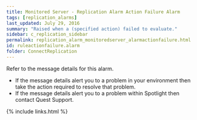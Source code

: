 ```yaml
---
title: ﻿Monitored Server - Replication Alarm Action Failure Alarm
tags: [replication_alarms]
last_updated: July 29, 2016
summary: "Raised when a (specified action) failed to evaluate."
sidebar: c_replication_sidebar
permalink: replication_alarm_monitoredserver_alarmactionfailure.html
id: ruleactionfailure.alarm
folder: ConnectReplication
---
```





Refer to the message details for this alarm.

* If the message details alert you to a problem in your environment then take the action required to resolve that problem.
* If the message details alert you to a problem within Spotlight then contact Quest Support.


{% include links.html %}
